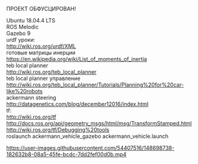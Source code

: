 ПРОЕКТ ОБФУСЦИРОВАН!

Ubuntu 18.04.4 LTS  
ROS Melodic  
Gazebo 9  
urdf уроки:  
http://wiki.ros.org/urdf/XML  
готовые матрицы инерции   
https://en.wikipedia.org/wiki/List_of_moments_of_inertia  
teb local planner   
http://wiki.ros.org/teb_local_planner  
teb local planner управление  
http://wiki.ros.org/teb_local_planner/Tutorials/Planning%20for%20car-like%20robots  
ackermann steering  
http://datagenetics.com/blog/december12016/index.html  
tf:  
http://wiki.ros.org/tf  
http://docs.ros.org/api/geometry_msgs/html/msg/TransformStamped.html    
http://wiki.ros.org/tf/Debugging%20tools  
roslaunch ackermann_vehicle_gazebo ackermann_vehicle.launch

https://user-images.githubusercontent.com/54407516/148698738-182632b8-08a5-45fe-bcdc-7dd2fef00d0b.mp4

